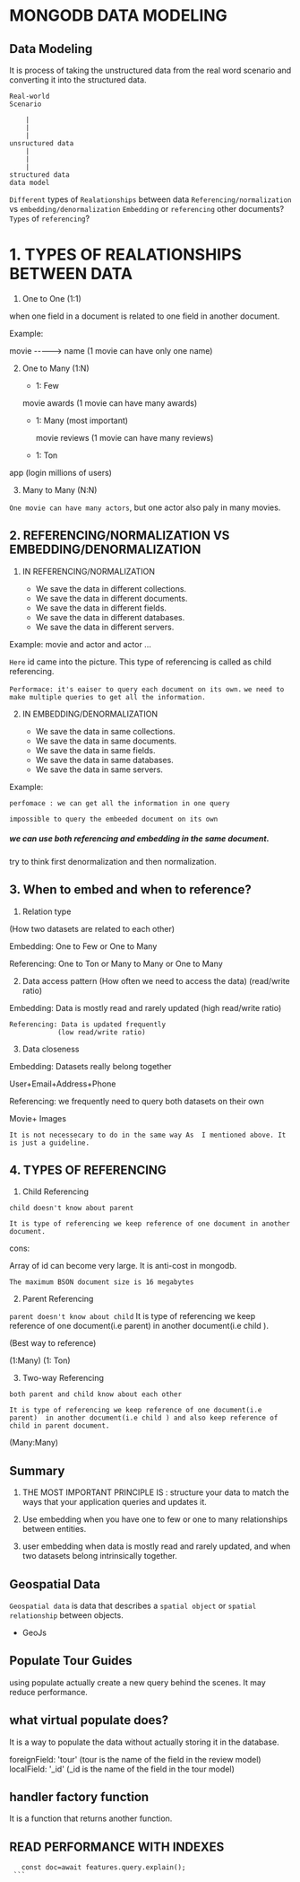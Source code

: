 # MONGODB DATA MODELING 

## Data Modeling

It is process of taking the unstructured data from the real word scenario and converting it into the structured data.

```
Real-world
Scenario

    |
    |
    |
unsructured data
    |
    |
    |
structured data
data model
```


`Different` types of `Realationships` between data 
`Referencing/normalization` vs `embedding/denormalization`
`Embedding` or `referencing` other documents?
`Types` of `referencing`? 

# 1. TYPES OF REALATIONSHIPS BETWEEN DATA 

1. One to One (1:1) 

when one field in a document is related to one field in another document. 

Example: 

movie -----> name (1 movie can have only one name)
       
2. One to Many (1:N)

    - 1: Few    

    movie 
   awards 
(1 movie can have many awards)

    - 1: Many (most important)
  
        movie
    reviews
(1 movie can have many reviews)


    - 1: Ton

app (login millions of users)


3. Many to Many (N:N)

`One movie can have many actors`, but one actor also paly in many movies. 


## 2. REFERENCING/NORMALIZATION VS EMBEDDING/DENORMALIZATION 

1. IN REFERENCING/NORMALIZATION

    - We save the data in different collections.
    - We save the data in different documents.
    - We save the data in different fields.
    - We save the data in different databases.
    - We save the data in different servers.

Example: movie and actor and actor ... 

`Here` id came into the picture. 
This type of referencing is called as child referencing. 

`Performace: it's eaiser to query each document on its own.`
`we need to make multiple queries to get all the information.`


2. IN EMBEDDING/DENORMALIZATION

    - We save the data in same collections.
    - We save the data in same documents.
    - We save the data in same fields.
    - We save the data in same databases.
    - We save the data in same servers.


Example: 


`perfomace : we can get all the information in one query`

`impossible to query the embeeded document on its own`



##### we can use both referencing and embedding in the same document. 

try to think first denormalization and then normalization.

## 3. When to embed and when to reference?

1. Relation type 

(How two datasets are related to each other)

Embedding: One to Few or One to Many

Referencing: One to Ton or Many to Many or One to Many

2. Data access pattern 
 (How often we need to access the data) (read/write ratio)

 Embedding: Data is mostly read and rarely updated
            (high read/write ratio)

    Referencing: Data is updated frequently
                (low read/write ratio)

3. Data closeness

Embedding: Datasets really belong together 

User+Email+Address+Phone

Referencing: we frequently need to query both datasets on their own 

Movie+ Images


`It is not necessecary to do in the same way As  I mentioned above. It is just a guideline.`


## 4. TYPES OF REFERENCING

1. Child Referencing

`child doesn't know about parent`

    It is type of referencing we keep reference of one document in another document.

cons: 

Array of id can become very large.
It is anti-cost in mongodb.

`The maximum BSON document size is 16 megabytes`

2. Parent Referencing

`parent doesn't know about child`
    It is type of referencing we keep reference of one document(i.e parent)  in another document(i.e child ).

(Best way to reference) 

(1:Many) (1: Ton) 


3. Two-way Referencing

`both parent and child know about each other`

    It is type of referencing we keep reference of one document(i.e parent)  in another document(i.e child ) and also keep reference of child in parent document.

(Many:Many)



## Summary 

1. THE MOST IMPORTANT PRINCIPLE IS : structure your data to match the ways that your application queries and updates it.

2. Use embedding when you have one to few or one to many relationships between entities.

3. user embedding when data is mostly read and rarely updated, and when two datasets belong intrinsically together.



## Geospatial Data

`Geospatial data` is data that describes a `spatial object` or `spatial relationship` between objects.

- GeoJs


## Populate Tour Guides

using populate actually create a new query behind the scenes.
It may reduce performance. 


## what virtual populate does?

It is a way to populate the data without actually storing it in the database.

foreignField: 'tour' (tour is the name of the field in the review model)
localField: '_id' (_id is the name of the field in the tour model)


## handler factory function

It is a function that returns another function.


## READ PERFORMANCE WITH INDEXES

   ```mongoose
      const doc=await features.query.explain();
    ```